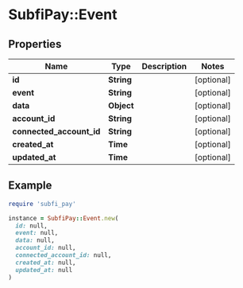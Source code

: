 # SubfiPay::Event

## Properties

| Name | Type | Description | Notes |
| ---- | ---- | ----------- | ----- |
| **id** | **String** |  | [optional] |
| **event** | **String** |  | [optional] |
| **data** | **Object** |  | [optional] |
| **account_id** | **String** |  | [optional] |
| **connected_account_id** | **String** |  | [optional] |
| **created_at** | **Time** |  | [optional] |
| **updated_at** | **Time** |  | [optional] |

## Example

```ruby
require 'subfi_pay'

instance = SubfiPay::Event.new(
  id: null,
  event: null,
  data: null,
  account_id: null,
  connected_account_id: null,
  created_at: null,
  updated_at: null
)
```

